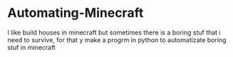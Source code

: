 # Automating-Minecraft
I like build houses in minecraft but sometimes there is a boring stuf that i need to survive, for that y make a progrm in python to automatizate boring stuf in minecraft
